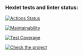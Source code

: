 ### Hexlet tests and linter status:
[![Actions Status](https://github.com/JhonnyT18/python-project-lvl4/workflows/hexlet-check/badge.svg)](https://github.com/JhonnyT18/python-project-lvl4/actions)


[![Maintainability](https://api.codeclimate.com/v1/badges/d6e7a3fd0acbfd77f1bb/maintainability)](https://codeclimate.com/github/JhonnyT18/python-project-lvl4/maintainability)


[![Test Coverage](https://api.codeclimate.com/v1/badges/d6e7a3fd0acbfd77f1bb/test_coverage)](https://codeclimate.com/github/JhonnyT18/python-project-lvl4/test_coverage)


[![Check the project](https://github.com/JhonnyT18/python-project-lvl4/actions/workflows/CI.yml/badge.svg)](https://github.com/JhonnyT18/python-project-lvl4/actions/workflows/CI.yml)
